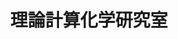 ---
title: "理論計算化学研究室"
draft: false

# ページ上部の背景画像。
# 研究室独自で設定する場合は、exampleSite/images/labs フォルダーに写真ファイルを入れ、
# 以下にそのパスを指定して下さい。横1000ピクセル程度の解像度を推奨。
# 例: bg_image: "images/labs/phys.jpg"
bg_image: "images/banner/bg1.jpg"

# 100文字程度の説明文。ページ上部に表示されます。
description : "生体高分子集合・ソフトマテリアル系を対象とした分子シミュレーションによる現象や機能の解析と分子設計"

# 研究室のカード表示で用いる写真。
# 研究室独自で設定する場合は、static/images/labs フォルダーに写真ファイルを入れ、
# 以下にそのパスを指定して下さい。横400ピクセル程度の解像度を推奨。
# 例: image: "images/labs/phys.jpg"
image: "images/labs/theocomp/VesMemLabJ.jpg"

# 大講座名
la_categories: "分子化学" # 分子化学 | 物質化学 | 反応化学 | 界面化学
# キーワードを3つより増やしても構いません。
keywords: ["分子シミュレーション", "脂質・生体膜", "ソフトマテリアル"]

# 教員
# idには、ウェブページ内での個人id (例: 甲賀先生ならkoga) を指定します。
# nameには氏名と職階を書きます。
faculties:
- id: shinoda
  name: 篠田 渉 教授


# 連絡方法。SNSのアカウントなども。
contact:
- icon: ti-email
  link: mailto:shinoda@okayama-u.ac.jp
  name: shinoda@okayama-u.ac.jp
- icon: ti-mobile
  link: tel:086-251-7854
  name: 086-251-7854
- icon: ti-printer
  link: tel:086-251-7769
  name: FAX 086-251-7769


- name : "理論計算化学研究室"
  icon : "ti-world" # icon pack : https://themify.me/themify-icons
  link : "http://theocomp.chem.okayama-u.ac.jp/"

- name : "700-8530 岡山県岡山市津島中3－1－1"
  icon : "ti-location-pin" # icon pack : https://themify.me/themify-icons
  link : "#"

# type
type: "laboratory"

# 下の"---"以下に、研究室の紹介文をMarkdown書式で書きこんで下さい。
---